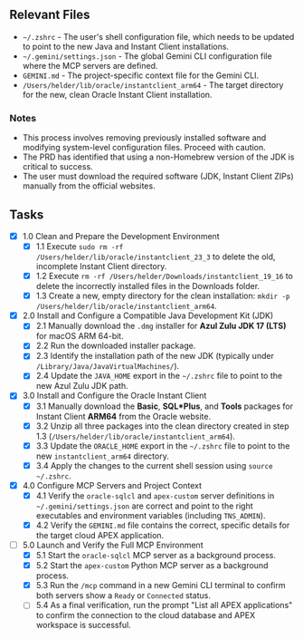## Relevant Files

- `~/.zshrc` - The user's shell configuration file, which needs to be updated to point to the new Java and Instant Client installations.
- `~/.gemini/settings.json` - The global Gemini CLI configuration file where the MCP servers are defined.
- `GEMINI.md` - The project-specific context file for the Gemini CLI.
- `/Users/helder/lib/oracle/instantclient_arm64` - The target directory for the new, clean Oracle Instant Client installation.

### Notes

- This process involves removing previously installed software and modifying system-level configuration files. Proceed with caution.
- The PRD has identified that using a non-Homebrew version of the JDK is critical to success.
- The user must download the required software (JDK, Instant Client ZIPs) manually from the official websites.

## Tasks

- [x] 1.0 Clean and Prepare the Development Environment
  - [x] 1.1 Execute `sudo rm -rf /Users/helder/lib/oracle/instantclient_23_3` to delete the old, incomplete Instant Client directory.
  - [x] 1.2 Execute `rm -rf /Users/helder/Downloads/instantclient_19_16` to delete the incorrectly installed files in the Downloads folder.
  - [x] 1.3 Create a new, empty directory for the clean installation: `mkdir -p /Users/helder/lib/oracle/instantclient_arm64`.

- [x] 2.0 Install and Configure a Compatible Java Development Kit (JDK)
  - [x] 2.1 Manually download the `.dmg` installer for **Azul Zulu JDK 17 (LTS)** for macOS ARM 64-bit.
  - [x] 2.2 Run the downloaded installer package.
  - [x] 2.3 Identify the installation path of the new JDK (typically under `/Library/Java/JavaVirtualMachines/`).
  - [x] 2.4 Update the `JAVA_HOME` export in the `~/.zshrc` file to point to the new Azul Zulu JDK path.

- [x] 3.0 Install and Configure the Oracle Instant Client
  - [x] 3.1 Manually download the **Basic**, **SQL*Plus**, and **Tools** packages for Instant Client **ARM64** from the Oracle website.
  - [x] 3.2 Unzip all three packages into the clean directory created in step 1.3 (`/Users/helder/lib/oracle/instantclient_arm64`).
  - [x] 3.3 Update the `ORACLE_HOME` export in the `~/.zshrc` file to point to the new `instantclient_arm64` directory.
  - [x] 3.4 Apply the changes to the current shell session using `source ~/.zshrc`.

- [x] 4.0 Configure MCP Servers and Project Context
  - [x] 4.1 Verify the `oracle-sqlcl` and `apex-custom` server definitions in `~/.gemini/settings.json` are correct and point to the right executables and environment variables (including `TNS_ADMIN`).
  - [x] 4.2 Verify the `GEMINI.md` file contains the correct, specific details for the target cloud APEX application.

- [ ] 5.0 Launch and Verify the Full MCP Environment
  - [x] 5.1 Start the `oracle-sqlcl` MCP server as a background process.
  - [x] 5.2 Start the `apex-custom` Python MCP server as a background process.
  - [x] 5.3 Run the `/mcp` command in a new Gemini CLI terminal to confirm both servers show a `Ready` or `Connected` status.
  - [ ] 5.4 As a final verification, run the prompt "List all APEX applications" to confirm the connection to the cloud database and APEX workspace is successful.